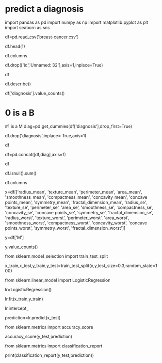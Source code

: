 # predict a diagnosis


import pandas as pd
import numpy as np
import matplotlib.pyplot as plt
import seaborn as sns

df=pd.read_csv('breast-cancer.csv')

df.head(1)

df.columns


df.drop(['id','Unnamed: 32'],axis=1,inplace=True)

df

df.describe()

df['diagnosis'].value_counts()

# 0 is a B
#1 is a M
diag=pd.get_dummies(df['diagnosis'],drop_first=True)

df.drop('diagnosis',inplace= True,axis=1)

df

df=pd.concat([df,diag],axis=1)

df

df.isnull().sum()

df.columns

x=df[['radius_mean', 'texture_mean', 'perimeter_mean', 'area_mean',
       'smoothness_mean', 'compactness_mean', 'concavity_mean',
       'concave points_mean', 'symmetry_mean', 'fractal_dimension_mean',
       'radius_se', 'texture_se', 'perimeter_se', 'area_se', 'smoothness_se',
       'compactness_se', 'concavity_se', 'concave points_se', 'symmetry_se',
       'fractal_dimension_se', 'radius_worst', 'texture_worst',
       'perimeter_worst', 'area_worst', 'smoothness_worst',
       'compactness_worst', 'concavity_worst', 'concave points_worst',
       'symmetry_worst', 'fractal_dimension_worst']]

y=df['M']

y.value_counts()

from sklearn.model_selection import train_test_split

x_train,x_test,y_train,y_test=train_test_split(x,y,test_size=0.3,random_state=100)

from sklearn.linear_model import LogisticRegression

lr=LogisticRegression()

lr.fit(x_train,y_train)

lr.intercept_

prediction=lr.predict(x_test)

from sklearn.metrics import accuracy_score

accuracy_score(y_test,prediction)

from sklearn.metrics import classification_report

print(classification_report(y_test,prediction))
